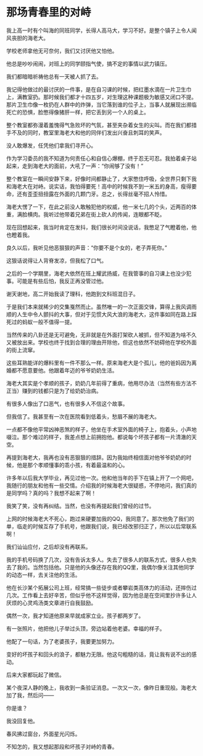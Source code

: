 # 那场青春里的对峙

我上高一时有个叫海的同班同学，长得人高马大，学习不好。是整个镇子上令人闻风丧胆的海老大。 

学校老师拿他无可奈何，我们又讨厌他又怕他。 

他总是吵吵闹闹，对班上的同学颐指气使，搞不定的事情以武力镇压。 

我们都暗暗祈祷他总有一天被人抓了去。 

我记得他做过的最讨厌的一件事，是在自习课的时候，把红墨水滴在一片卫生巾上，满教室扔。那时候我们都才十四五岁，对生理这种课题极为敏感又闭口不提。那片卫生巾像一枚扔在人群中的炸弹，当它落到谁的位子上，当事人就展现出濒临死亡的恐惧，脸憋得像猪肝一样，把它丢到另一个人的桌上。 

整个教室都弥漫着羞愧得气急败坏的气氛，甚至夹杂着女生的尖叫。而在我们都措手不及的同时，教室里海老大和他的同伴们发出兴奋且刺耳的笑声。 

没人敢爆发，任凭他们拿我们寻开心。 

作为学习委员的我不知道为何责任心和自信心爆棚，终于忍无可忍。我拍着桌子站起来，走到海老大的面前，大吼了一声：“你闹够了没有！” 

整个教室在一瞬间安静下来，好像时间都静止了，大家憋住呼吸，全世界只剩下我和海老大在对峙。说实话，我怕得要死！高中的时候我不到一米五的身高，瘦得要命，还有歪歪扭扭露在外面的几颗门牙。总之，长得丝毫不招人怜惜。 

海老大愣了一下，在此之前没人敢触犯他的权威，他一米七几的个头，近两百的体重，满脸横肉。我听过他带着兄弟在街上砍人的传闻，连眼都不眨。 

现在回想起来，我当时肯定在发抖，我们很长时间没说话，我憋足了气瞪着他，他也瞪着我。 

良久以后，我听见他恶狠狠的声音：“你要不是个女的，老子弄死你。” 

这狠话说得让人背脊发凉，但我松了口气。 

之后的一个学期里，海老大依然在班上耀武扬威，在我管事的自习课上也没少犯事。可能是有些后怕，我反正再没管过他。 

谢天谢地，高二开始我读了理科，他跑到文科班混日子。 

于是我们本来就稀少的交集戛然而止。虽然唯一的一次正面交锋，算得上我风调雨顺的人生中令人颤抖的大事，但对于见惯大风大浪的海老大，这件事如同在路上踩死过的蚂蚁一般不值得一提。 

当然传来的八卦还是无可避免，无非就是在外面打架砍人被抓，但不知道为啥不久又被放出来。学校也终于找到合理的理由开除他，但这也依然不妨碍他在学校外面的街上流窜。 

这些耳熟能详的爆料里有一件不那么一样。原来海老大是个孤儿，他的爸妈因为离婚都不愿意要他。他跟着年迈的爷爷奶奶生活。 

海老大其实是个孝顺的孩子，奶奶几年前得了重病，他用尽办法（当然有些方法不正当）赚到的钱都只是为了给奶奶治病。 

有很多人像出了口恶气，也有很多人不信这个故事。 

但我信了。我甚至有一次在医院看到低着头，愁眉不展的海老大。 

一点都不像他平常凶神恶煞的样子，他坐在手术室外面的椅子上，抱着头，小声地啜泣。那个难过的样子，我差点想上前拥抱他。都说每个坏孩子都有一片清澈的天空。 

再提到海老大，我再也没有恶狠狠的措辞。因为我始终相信面对他爷爷奶奶的时候，他是那个孝顺懂事的乖小孩，有着最温和的心。 

许多年以后我大学毕业，再见过他一次。他和他当年的手下在镇上开了一个网吧，我随行的朋友和他有一些交情。介绍我的时候海老大很疑惑，不停地问，我们真的是同学吗？真的吗？我想不起来了啊！ 

我笑了笑，没有再纠结。当然，也没有再提起我们曾经的过节。 

上网的时候海老大不死心，跑过来硬要加我的QQ，我同意了。那次他免了我们的单，临走的时候互存了手机号，他跟我们说，我已经改邪归正了，所以以后常联系啊！ 

我们讪讪应付，之后却没有再联系。 

我的手机号码换了几次，没有告诉太多人。失去了很多人的联系方式，很多人也失去了我的。当然包括他。只是他的头像还存在我的QQ里，我偶尔像关注其他同学的动态一样，去关注他的生活。 

他在长沙某个拓展公司上班，经常搞一些徒步或者攀岩类高体力的活动，还摔伤过几次。工作看上去好辛苦，但似乎他不这样觉得，因为他总是在空间里抄许多让人厌烦的心灵鸡汤类文章进行自我鼓励。 

偶然一次，我才知道他原来早就成家立业。孩子都两岁了。 

有一张照片，他把他儿子举过头顶，旁边站着他老婆。幸福的样子。 

他配了一句话，为了老婆孩子，我要更加努力。 

变好的坏孩子和回头的浪子，都魅力无限。他这句粗糙的话，竟让我有说不出的感动。 

后来大家都玩起了微信。 

某个夜深人静的晚上，我收到一条验证消息。一次又一次，像昨日重现般。海老大加了我，然后问—— 

你是谁？ 

我没回复他。 

春风拂过窗台，外面星光闪烁。 

不知怎的，我又想起那段和坏孩子对峙的青春。